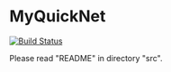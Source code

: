 MyQuickNet
==========

[![Build Status](https://travis-ci.org/xianrenb/MyQuickNet.svg?branch=travis_ci)](https://travis-ci.org/xianrenb/MyQuickNet)

Please read "README" in directory "src".
